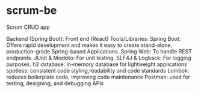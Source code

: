 # scrum-be
Scrum CRUD app

Backend (Spring Boot): Front end (React) Tools/Libraries: Spring Boot: Offers rapid development and makes it easy to create stand-alone, production-grade Spring-based Applications. Spring Web: To handle REST endpoints. JUnit & Mockito: For unit testing. SLF4J & Logback: For logging purposes. h2 database: in-memory database for lightweight applications spotless: consistent code styling,readability and code standards Lombok: reduces boilerplate code, improving code maintenance Postman: used for testing, designing, and debugging APIs
